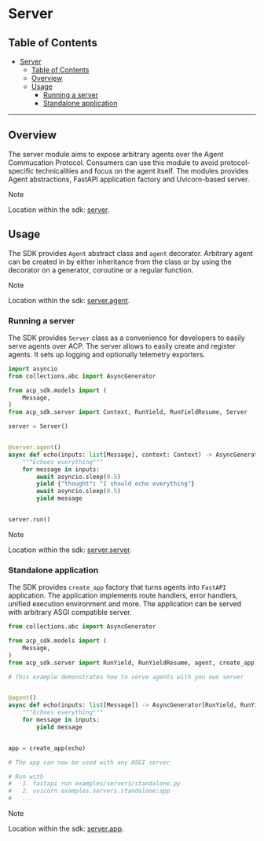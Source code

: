 # Server

<!-- TOC -->
## Table of Contents
- [Server](#server)
  - [Table of Contents](#table-of-contents)
  - [Overview](#overview)
  - [Usage](#usage)
    - [Running a server](#running-a-server)
    - [Standalone application](#standalone-application)
<!-- /TOC -->

---

## Overview

The server module aims to expose arbitrary agents over the Agent Commucation Protocol. Consumers can use this module to avoid protocol-specific technicalities and focus on the agent itself. The modules provides Agent abstractions, FastAPI application factory and Uvicorn-based server.

> [!NOTE]
>
> Location within the sdk: [server](/python/src/acp_sdk/server).

## Usage

The SDK provides `Agent` abstract class and `agent` decorator. Arbitrary agent can be created in by either inheritance from the class or by using the decorator on a generator, coroutine or a regular function.

> [!NOTE]
>
> Location within the sdk: [server.agent](/python/src/acp_sdk/server/agent.py).

### Running a server

The SDK provides `Server` class as a convenience for developers to easily serve agents over ACP. The server allows to easily create and register agents. It sets up logging and optionally telemetry exporters.

<!-- embedme python/examples/servers/echo.py -->

```py
import asyncio
from collections.abc import AsyncGenerator

from acp_sdk.models import (
    Message,
)
from acp_sdk.server import Context, RunYield, RunYieldResume, Server

server = Server()


@server.agent()
async def echo(inputs: list[Message], context: Context) -> AsyncGenerator[RunYield, RunYieldResume]:
    """Echoes everything"""
    for message in inputs:
        await asyncio.sleep(0.5)
        yield {"thought": "I should echo everything"}
        await asyncio.sleep(0.5)
        yield message


server.run()
```

> [!NOTE]
>
> Location within the sdk: [server.server](/python/src/acp_sdk/server/server.py).

### Standalone application

The SDK provides `create_app` factory that turns agents into `FastAPI` application. The application implements route handlers, error handlers, unified execution environment and more. The application can be served with arbitrary ASGI compatible server.

<!-- embedme python/examples/servers/standalone.py -->

```py
from collections.abc import AsyncGenerator

from acp_sdk.models import (
    Message,
)
from acp_sdk.server import RunYield, RunYieldResume, agent, create_app

# This example demonstrates how to serve agents with you own server


@agent()
async def echo(inputs: list[Message]) -> AsyncGenerator[RunYield, RunYieldResume]:
    """Echoes everything"""
    for message in inputs:
        yield message


app = create_app(echo)

# The app can now be used with any ASGI server

# Run with
#   1. fastapi run examples/servers/standalone.py
#   2. uvicorn examples.servers.standalone:app
#   ...

```

> [!NOTE]
>
> Location within the sdk: [server.app](/python/src/acp_sdk/server/app.py).
